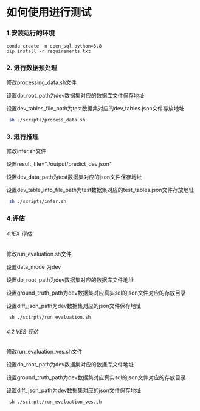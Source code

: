 

# 如何使用进行测试
### 1.安装运行的环境

```
conda create -n open_sql python=3.8
pip install -r requirements.txt
```



### 2. 进行数据预处理

修改processing_data.sh文件

设置db_root_path为dev数据集对应的数据库文件保存地址

设置dev_tables_file_path为test数据集对应的dev_tables.json文件存放地址

```sh
 sh ./scripts/process_data.sh
```



### 3. 进行推理

修改infer.sh文件

设置result_file="./output/predict_dev.json"

设置dev_data_path为test数据集对应的json文件保存地址

设置dev_table_info_file_path为test数据集对应的test_tables.json文件存放地址

```sh
 sh ./scripts/infer.sh
```



### 4.评估

###### 4.1EX 评估

修改run_evaluation.sh文件

设置data_mode 为dev

设置db_root_path为dev数据集对应的数据库文件地址

设置ground_truth_path为dev数据集对应真实sql的json文件对应的存放目录

设置diff_json_path为dev数据集对应的json文件保存地址

     sh ./scirpts/run_evaluation.sh
###### 4.2 VES 评估

修改run_evaluation_ves.sh文件

设置db_root_path为dev数据集对应的数据库文件地址

设置ground_truth_path为dev数据集对应真实sql的json文件对应的存放目录

设置diff_json_path为dev数据集对应的json文件保存地址

     sh ./scirpts/run_evaluation_ves.sh